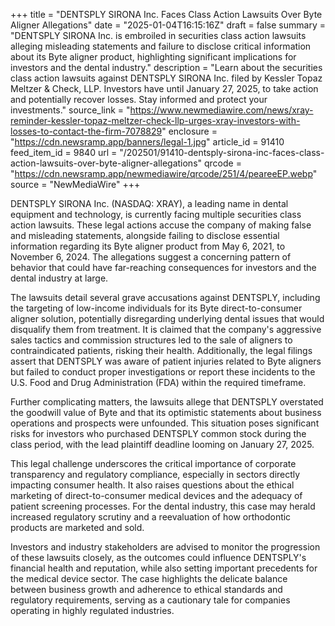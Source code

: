 +++
title = "DENTSPLY SIRONA Inc. Faces Class Action Lawsuits Over Byte Aligner Allegations"
date = "2025-01-04T16:15:16Z"
draft = false
summary = "DENTSPLY SIRONA Inc. is embroiled in securities class action lawsuits alleging misleading statements and failure to disclose critical information about its Byte aligner product, highlighting significant implications for investors and the dental industry."
description = "Learn about the securities class action lawsuits against DENTSPLY SIRONA Inc. filed by Kessler Topaz Meltzer & Check, LLP. Investors have until January 27, 2025, to take action and potentially recover losses. Stay informed and protect your investments."
source_link = "https://www.newmediawire.com/news/xray-reminder-kessler-topaz-meltzer-check-llp-urges-xray-investors-with-losses-to-contact-the-firm-7078829"
enclosure = "https://cdn.newsramp.app/banners/legal-1.jpg"
article_id = 91410
feed_item_id = 9840
url = "/202501/91410-dentsply-sirona-inc-faces-class-action-lawsuits-over-byte-aligner-allegations"
qrcode = "https://cdn.newsramp.app/newmediawire/qrcode/251/4/peareeEP.webp"
source = "NewMediaWire"
+++

<p>DENTSPLY SIRONA Inc. (NASDAQ: XRAY), a leading name in dental equipment and technology, is currently facing multiple securities class action lawsuits. These legal actions accuse the company of making false and misleading statements, alongside failing to disclose essential information regarding its Byte aligner product from May 6, 2021, to November 6, 2024. The allegations suggest a concerning pattern of behavior that could have far-reaching consequences for investors and the dental industry at large.</p><p>The lawsuits detail several grave accusations against DENTSPLY, including the targeting of low-income individuals for its Byte direct-to-consumer aligner solution, potentially disregarding underlying dental issues that would disqualify them from treatment. It is claimed that the company's aggressive sales tactics and commission structures led to the sale of aligners to contraindicated patients, risking their health. Additionally, the legal filings assert that DENTSPLY was aware of patient injuries related to Byte aligners but failed to conduct proper investigations or report these incidents to the U.S. Food and Drug Administration (FDA) within the required timeframe.</p><p>Further complicating matters, the lawsuits allege that DENTSPLY overstated the goodwill value of Byte and that its optimistic statements about business operations and prospects were unfounded. This situation poses significant risks for investors who purchased DENTSPLY common stock during the class period, with the lead plaintiff deadline looming on January 27, 2025.</p><p>This legal challenge underscores the critical importance of corporate transparency and regulatory compliance, especially in sectors directly impacting consumer health. It also raises questions about the ethical marketing of direct-to-consumer medical devices and the adequacy of patient screening processes. For the dental industry, this case may herald increased regulatory scrutiny and a reevaluation of how orthodontic products are marketed and sold.</p><p>Investors and industry stakeholders are advised to monitor the progression of these lawsuits closely, as the outcomes could influence DENTSPLY's financial health and reputation, while also setting important precedents for the medical device sector. The case highlights the delicate balance between business growth and adherence to ethical standards and regulatory requirements, serving as a cautionary tale for companies operating in highly regulated industries.</p>